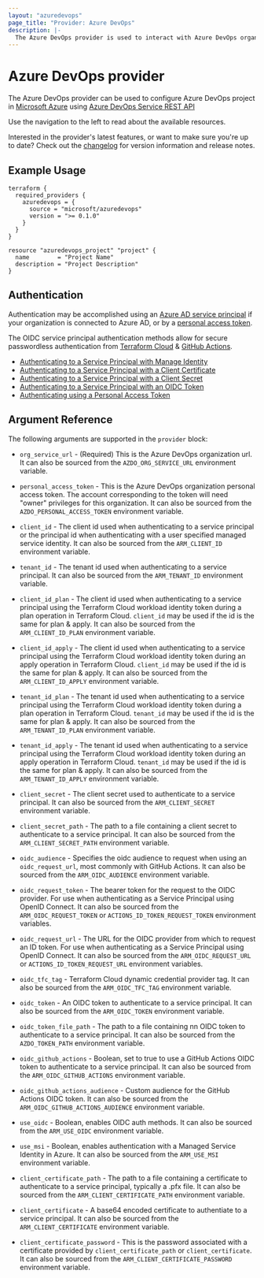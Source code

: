 ```yaml
---
layout: "azuredevops"
page_title: "Provider: Azure DevOps"
description: |-
  The Azure DevOps provider is used to interact with Azure DevOps organization resources.
---
```


# Azure DevOps provider

The Azure DevOps provider can be used to configure Azure DevOps project in [Microsoft Azure](https://azure.microsoft.com/en-us/) using [Azure DevOps Service REST API](https://docs.microsoft.com/en-us/rest/api/azure/devops/?view=azure-devops-rest-7.0)

Use the navigation to the left to read about the available resources.

Interested in the provider's latest features, or want to make sure you're up to date? Check out the [changelog](https://github.com/Nataliia5722/terraform-provider-azuredevops/blob/master/CHANGELOG.md) for version information and release notes.

## Example Usage

```hcl
terraform {
  required_providers {
    azuredevops = {
      source = "microsoft/azuredevops"
      version = ">= 0.1.0"
    }
  }
}

resource "azuredevops_project" "project" {
  name        = "Project Name"
  description = "Project Description"
}
```

## Authentication

Authentication may be accomplished using an [Azure AD service principal](https://learn.microsoft.com/en-us/azure/devops/integrate/get-started/authentication/service-principal-managed-identity) if your organization is connected to Azure AD, or by a [personal access token](https://learn.microsoft.com/en-us/azure/devops/organizations/accounts/use-personal-access-tokens-to-authenticate).

The OIDC service principal authentication methods allow for secure passwordless authentication from [Terraform Cloud](https://developer.hashicorp.com/terraform/cloud-docs/workspaces/dynamic-provider-credentials) & [GitHub Actions](https://docs.github.com/en/actions/deployment/security-hardening-your-deployments/about-security-hardening-with-openid-connect).

* [Authenticating to a Service Principal with Manage Identity](guides/authenticating_managed_identity.html)
* [Authenticating to a Service Principal with a Client Certificate](guides/authenticating_service_principal_using_a_client_certificate.html)
* [Authenticating to a Service Principal with a Client Secret](guides/authenticating_service_principal_using_a_client_secret.html)
* [Authenticating to a Service Principal with an OIDC Token](guides/authenticating_service_principal_using_an_oidc_token.html)
* [Authenticating using a Personal Access Token](guides/authenticating_using_the_personal_access_token.html)

## Argument Reference

The following arguments are supported in the `provider` block:

- `org_service_url` - (Required) This is the Azure DevOps organization url. It can also be
  sourced from the `AZDO_ORG_SERVICE_URL` environment variable.

- `personal_access_token` - This is the Azure DevOps organization personal access
  token. The account corresponding to the token will need "owner" privileges for this
  organization. It can also be sourced from the `AZDO_PERSONAL_ACCESS_TOKEN` environment variable.

- `client_id` - The client id used when authenticating to a service principal or the principal id when
authenticating with a user specified managed service identity. It can also be sourced from
the `ARM_CLIENT_ID` environment variable.

- `tenant_id` - The tenant id used when authenticating to a service principal.
It can also be sourced from the `ARM_TENANT_ID` environment variable.

- `client_id_plan` - The client id used when authenticating to a service principal using the Terraform
Cloud workload identity token during a plan operation in Terraform Cloud. `client_id` may be used if
the id is the same for plan & apply.
It can also be sourced from the `ARM_CLIENT_ID_PLAN` environment variable.

- `client_id_apply` - The client id used when authenticating to a service principal using the Terraform
Cloud workload identity token during an apply operation in Terraform Cloud. `client_id` may be used if
the id is the same for plan & apply.
It can also be sourced from the `ARM_CLIENT_ID_APPLY` environment variable.

- `tenant_id_plan` - The tenant id used when authenticating to a service principal using the Terraform
Cloud workload identity token during a plan operation in Terraform Cloud. `tenant_id` may be used if
the id is the same for plan & apply.
It can also be sourced from the `ARM_TENANT_ID_PLAN` environment variable.

- `tenant_id_apply` - The tenant id used when authenticating to a service principal using the Terraform
Cloud workload identity token during an apply operation in Terraform Cloud. `tenant_id` may be used if
the id is the same for plan & apply.
It can also be sourced from the `ARM_TENANT_ID_APPLY` environment variable.

- `client_secret` - The client secret used to authenticate to a service principal.
It can also be sourced from the `ARM_CLIENT_SECRET` environment variable.

- `client_secret_path` - The path to a file containing a client secret to authenticate to a service principal.
It can also be sourced from the `ARM_CLIENT_SECRET_PATH` environment variable.

- `oidc_audience` - Specifies the oidc audience to request when using an `oidc_request_url`, most commonly with GitHub Actions.
It can also be sourced from the `ARM_OIDC_AUDIENCE` environment variable.

- `oidc_request_token` - The bearer token for the request to the OIDC provider. For use when authenticating as a Service Principal using OpenID Connect.
It can also be sourced from the `ARM_OIDC_REQUEST_TOKEN` or `ACTIONS_ID_TOKEN_REQUEST_TOKEN` environment variables.

- `oidc_request_url` - The URL for the OIDC provider from which to request an ID token. For use when authenticating as a Service Principal using OpenID Connect.
It can also be sourced from the `ARM_OIDC_REQUEST_URL` or `ACTIONS_ID_TOKEN_REQUEST_URL` environment variables.

- `oidc_tfc_tag` - Terraform Cloud dynamic credential provider tag. It can also be sourced from the `ARM_OIDC_TFC_TAG` environment variable.

- `oidc_token` - An OIDC token to authenticate to a service principal.
It can also be sourced from the `ARM_OIDC_TOKEN` environment variable.

- `oidc_token_file_path` - The path to a file containing nn OIDC token to authenticate to a service principal.
It can also be sourced from the `AZDO_TOKEN_PATH` environment variable.

- `oidc_github_actions` - Boolean, set to true to use a GitHub Actions OIDC token to authenticate to a service principal.
It can also be sourced from the `ARM_OIDC_GITHUB_ACTIONS` environment variable.

- `oidc_github_actions_audience` - Custom audience for the GitHub Actions OIDC token.
It can also be sourced from the `ARM_OIDC_GITHUB_ACTIONS_AUDIENCE` environment variable.

- `use_oidc` - Boolean, enables OIDC auth methods. It can also be sourced from the `ARM_USE_OIDC` environment variable.

- `use_msi` - Boolean, enables authentication with a Managed Service Identity in Azure. It can also be sourced from the `ARM_USE_MSI` environment variable.

- `client_certificate_path` - The path to a file containing a certificate to authenticate to a service
principal, typically a .pfx file.
It can also be sourced from the `ARM_CLIENT_CERTIFICATE_PATH` environment variable.

- `client_certificate` - A base64 encoded certificate to authentiate to a service principal.
It can also be sourced from the `ARM_CLIENT_CERTIFICATE` environment variable.

- `client_certificate_password` - This is the password associated with a certificate provided
by `client_certificate_path` or `client_certificate`. It can also be sourced
from the `ARM_CLIENT_CERTIFICATE_PASSWORD` environment variable.

